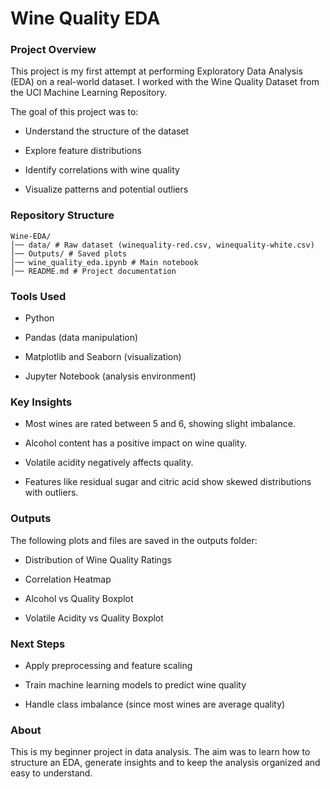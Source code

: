 
# Wine Quality EDA


### Project Overview

This project is my first attempt at performing Exploratory Data Analysis (EDA) on a real-world dataset.
I worked with the Wine Quality Dataset from the UCI Machine Learning Repository.

The goal of this project was to:

* Understand the structure of the dataset

* Explore feature distributions

* Identify correlations with wine quality

* Visualize patterns and potential outliers

### Repository Structure

```
Wine-EDA/
│── data/ # Raw dataset (winequality-red.csv, winequality-white.csv)
│── Outputs/ # Saved plots 
│── wine_quality_eda.ipynb # Main notebook
│── README.md # Project documentation
```

### Tools Used

* Python

* Pandas (data manipulation)

* Matplotlib and Seaborn (visualization)

* Jupyter Notebook (analysis environment)

### Key Insights

* Most wines are rated between 5 and 6, showing slight imbalance.

* Alcohol content has a positive impact on wine quality.

* Volatile acidity negatively affects quality.

* Features like residual sugar and citric acid show skewed distributions with outliers.

### Outputs

The following plots and files are saved in the outputs folder:

* Distribution of Wine Quality Ratings

* Correlation Heatmap

* Alcohol vs Quality Boxplot

* Volatile Acidity vs Quality Boxplot

### Next Steps

* Apply preprocessing and feature scaling

* Train machine learning models to predict wine quality

* Handle class imbalance (since most wines are average quality)

### About

This is my beginner project in data analysis.
The aim was to learn how to structure an EDA, generate insights and to keep the analysis organized and easy to understand.
